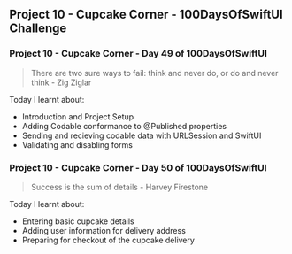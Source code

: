 ## Project 10 - Cupcake Corner - 100DaysOfSwiftUI Challenge

### Project 10 - Cupcake Corner - Day 49 of 100DaysOfSwiftUI

> There are two sure ways to fail: think and never do, or do and never think - Zig Ziglar 

Today I learnt about:

- Introduction and Project Setup
- Adding Codable conformance to @Published properties
- Sending and recieving codable data with URLSession and SwiftUI
- Validating and disabling forms

### Project 10 - Cupcake Corner - Day 50 of 100DaysOfSwiftUI

> Success is the sum of details - Harvey Firestone

Today I learnt about:

- Entering basic cupcake details
- Adding user information for delivery address
- Preparing for checkout of the cupcake delivery
